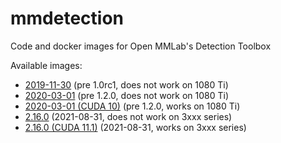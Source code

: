 # mmdetection
Code and docker images for Open MMLab's Detection Toolbox

Available images:

* [2019-11-30](2019-11-30) (pre 1.0rc1, does not work on 1080 Ti)
* [2020-03-01](2020-03-01) (pre 1.2.0, does not work on 1080 Ti)
* [2020-03-01 (CUDA 10)](2020-03-01_cuda10) (pre 1.2.0, works on 1080 Ti)
* [2.16.0](2.16.0) (2021-08-31, does not work on 3xxx series)
* [2.16.0 (CUDA 11.1)](2.16.0_cuda11.1) (2021-08-31, works on 3xxx series)
